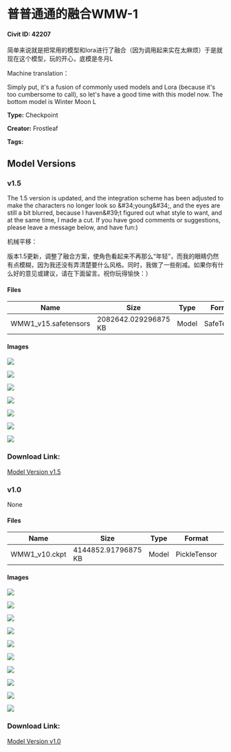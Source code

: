 # 普普通通的融合WMW-1

#### Civit ID: 42207

<p>简单来说就是把常用的模型和lora进行了融合（因为调用起来实在太麻烦）于是就现在这个模型，玩的开心，底模是冬月L</p><p>Machine translation：</p><p>Simply put, it's a fusion of commonly used models and Lora (because it's too cumbersome to call), so let's have a good time with this model now. The bottom model is Winter Moon L</p><p></p>

**Type:** Checkpoint

**Creator:** Frostleaf

**Tags:** 

## Model Versions

### v1.5

<p> The 1.5 version is updated, and the integration scheme has been adjusted to make the characters no longer look so &amp;#34;young&amp;#34;, and the eyes are still a bit blurred, because I haven&amp;#39;t figured out what style to want, and at the same time, I made a cut. If you have good comments or suggestions, please leave a message below, and have fun:)</p><p>机械平移：</p><p>版本1.5更新，调整了融合方案，使角色看起来不再那么“年轻”，而我的眼睛仍然有点模糊，因为我还没有弄清楚要什么风格。同时，我做了一些削减。如果你有什么好的意见或建议，请在下面留言。祝你玩得愉快：）</p>

#### Files

| Name | Size | Type | Format | Download Url | AutoV1 | AutoV2 | SHA256 | CRC32 | BLAKE3 |
| --- | --- | --- | --- | --- | --- | --- | --- | --- | --- |
| WMW1_v15.safetensors | 2082642.029296875 KB | Model | SafeTensor | https://civitai.com/api/download/models/52093 | 95A74224 | C484721762 | C484721762F34D4F24167F93A94FE7F8905941EF89D39927D3AC54DE22BFB145 | 9283B659 | 3C3742D164335B1C8C9BCBF240990CACB81107882FEA07719B7F62BB44D639BC |

#### Images

<p><img src="https://image.civitai.com/xG1nkqKTMzGDvpLrqFT7WA/39f0a5f6-f008-48f3-f3c3-e66c52fff000/width=450/562295.jpeg" /></p>

<p><img src="https://image.civitai.com/xG1nkqKTMzGDvpLrqFT7WA/b09e0976-6fe9-4a12-8e0b-6f5c4d39c000/width=450/562297.jpeg" /></p>

<p><img src="https://image.civitai.com/xG1nkqKTMzGDvpLrqFT7WA/13fbd299-b061-4de6-b23e-2023be3b6f00/width=450/562303.jpeg" /></p>

<p><img src="https://image.civitai.com/xG1nkqKTMzGDvpLrqFT7WA/4c69c5d0-1ef9-4114-39ab-4ec8ea331500/width=450/567336.jpeg" /></p>

<p><img src="https://image.civitai.com/xG1nkqKTMzGDvpLrqFT7WA/8c46db6b-2ba4-4973-88ab-6e45d243aa00/width=450/571180.jpeg" /></p>

<p><img src="https://image.civitai.com/xG1nkqKTMzGDvpLrqFT7WA/8054934f-0af2-4ead-a5a8-02ec56205f00/width=450/571185.jpeg" /></p>

<p><img src="https://image.civitai.com/xG1nkqKTMzGDvpLrqFT7WA/50915e11-2faf-423f-31f7-253520aa2700/width=450/571187.jpeg" /></p>

### Download Link:

[Model Version v1.5](https://civitai.com/api/download/models/52093)

### v1.0

None

#### Files

| Name | Size | Type | Format | Download Url | AutoV1 | AutoV2 | SHA256 | CRC32 | BLAKE3 |
| --- | --- | --- | --- | --- | --- | --- | --- | --- | --- |
| WMW1_v10.ckpt | 4144852.91796875 KB | Model | PickleTensor | https://civitai.com/api/download/models/46905 | E2FC3F92 | ECE622B867 | ECE622B867E3F0758642D9C48A2FCED211FA31A7078B5ED3AA2D45730C9654BD | ED904855 | 09EA1ED26B305CE8B287367C049E8A628E9335740DF8F57BA277C564059FA274 |

#### Images

<p><img src="https://image.civitai.com/xG1nkqKTMzGDvpLrqFT7WA/7674872a-15c9-4315-1f77-c8970bb75500/width=450/506853.jpeg" /></p>

<p><img src="https://image.civitai.com/xG1nkqKTMzGDvpLrqFT7WA/11ff2223-698c-49be-5dd6-817120541100/width=450/506864.jpeg" /></p>

<p><img src="https://image.civitai.com/xG1nkqKTMzGDvpLrqFT7WA/65236e07-7971-4890-05ed-9c4f7a930700/width=450/506867.jpeg" /></p>

<p><img src="https://image.civitai.com/xG1nkqKTMzGDvpLrqFT7WA/6588bac5-f468-48f9-4078-b8d4de568f00/width=450/506889.jpeg" /></p>

<p><img src="https://image.civitai.com/xG1nkqKTMzGDvpLrqFT7WA/e2b6fb7c-e128-4e85-45ac-5a370f931e00/width=450/506899.jpeg" /></p>

<p><img src="https://image.civitai.com/xG1nkqKTMzGDvpLrqFT7WA/a146d67b-c78c-4639-29f6-8f48b391cf00/width=450/506902.jpeg" /></p>

<p><img src="https://image.civitai.com/xG1nkqKTMzGDvpLrqFT7WA/3f70ec6a-c9da-481a-8197-a83db9ed0700/width=450/506909.jpeg" /></p>

<p><img src="https://image.civitai.com/xG1nkqKTMzGDvpLrqFT7WA/dfe9d4a9-deaa-471f-9f46-e379c2890900/width=450/506906.jpeg" /></p>

<p><img src="https://image.civitai.com/xG1nkqKTMzGDvpLrqFT7WA/1aea9413-dabe-424c-9ca7-d9a9b92cdf00/width=450/506905.jpeg" /></p>

<p><img src="https://image.civitai.com/xG1nkqKTMzGDvpLrqFT7WA/36b19081-a936-4525-7479-35f8bb801b00/width=450/506926.jpeg" /></p>

### Download Link:

[Model Version v1.0](https://civitai.com/api/download/models/46905)

